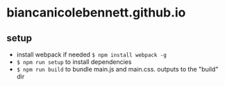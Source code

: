 # biancanicolebennett.github.io

## setup
* install webpack if needed `$ npm install webpack -g`
* `$ npm run setup` to install dependencies
* `$ npm run build` to bundle main.js and main.css. outputs to the "build" dir